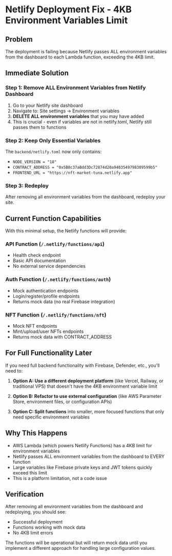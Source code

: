 # Netlify Deployment Fix - 4KB Environment Variables Limit

## Problem
The deployment is failing because Netlify passes ALL environment variables from the dashboard to each Lambda function, exceeding the 4KB limit.

## Immediate Solution

### Step 1: Remove ALL Environment Variables from Netlify Dashboard
1. Go to your Netlify site dashboard
2. Navigate to: Site settings → Environment variables
3. **DELETE ALL environment variables** that you may have added
4. This is crucial - even if variables are not in netlify.toml, Netlify still passes them to functions

### Step 2: Keep Only Essential Variables
The `backend/netlify.toml` now only contains:
- `NODE_VERSION = "18"`
- `CONTRACT_ADDRESS = "0x5B8c37aBdd3Dc72874d20a9403549798309599b5"`
- `FRONTEND_URL = "https://nft-market-tuna.netlify.app"`

### Step 3: Redeploy
After removing all environment variables from the dashboard, redeploy your site.

## Current Function Capabilities
With this minimal setup, the Netlify functions will provide:

### API Function (`/.netlify/functions/api`)
- Health check endpoint
- Basic API documentation
- No external service dependencies

### Auth Function (`/.netlify/functions/auth`)
- Mock authentication endpoints
- Login/register/profile endpoints
- Returns mock data (no real Firebase integration)

### NFT Function (`/.netlify/functions/nft`)
- Mock NFT endpoints
- Mint/upload/user NFTs endpoints
- Returns mock data with CONTRACT_ADDRESS

## For Full Functionality Later
If you need full backend functionality with Firebase, Defender, etc., you'll need to:

1. **Option A: Use a different deployment platform** (like Vercel, Railway, or traditional VPS) that doesn't have the 4KB environment variable limit

2. **Option B: Refactor to use external configuration** (like AWS Parameter Store, environment files, or configuration APIs)

3. **Option C: Split functions** into smaller, more focused functions that only need specific environment variables

## Why This Happens
- AWS Lambda (which powers Netlify Functions) has a 4KB limit for environment variables
- Netlify passes ALL environment variables from the dashboard to EVERY function
- Large variables like Firebase private keys and JWT tokens quickly exceed this limit
- This is a platform limitation, not a code issue

## Verification
After removing all environment variables from the dashboard and redeploying, you should see:
- Successful deployment
- Functions working with mock data
- No 4KB limit errors

The functions will be operational but will return mock data until you implement a different approach for handling large configuration values.
